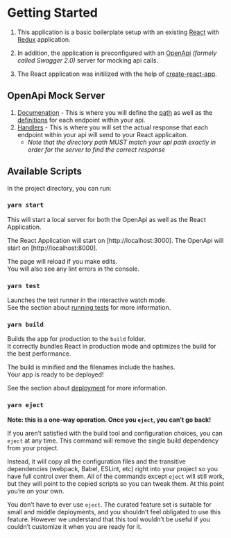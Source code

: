 # Getting Started

1. This application is a basic boilerplate setup with an existing [React](https://reactjs.org/docs/getting-started.html) with [Redux](https://redux.js.org/) application.

2. In addition, the application is preconfigured with an [OpenApi](https://swagger.io/docs/specification/2-0/basic-structure/) *(formely called Swagger 2.0)* server for mocking api calls.

3. The React application was initilized with the help of [create-react-app](https://create-react-app.dev/ "Create-React-App").

## OpenApi Mock Server

 1. [Documenation](https://github.com/theschubinator/react-redux-boilerplate-with-api/tree/main/api/documentation) - This is where you will define the [path](https://github.com/theschubinator/react-redux-boilerplate-with-api/tree/main/api/documentation/paths) as well as the [definitions](https://github.com/theschubinator/react-redux-boilerplate-with-api/tree/main/api/documentation/definitions/user) for each endpoint within your api.
 2. [Handlers](https://github.com/theschubinator/react-redux-boilerplate-with-api/tree/main/api/handlers) - This is where you will set the actual response that each endpoint within your api will send to your React applicaiton.
    - *Note that the directory path _MUST_ match your api path exactly in order for the server to find the correct response*

## Available Scripts

In the project directory, you can run:

### `yarn start`

This will start a local server for both the OpenApi as well as the React Application.

The React Application will start on [http://localhost:3000].
The OpenApi will start on [http://localhost:8000].

The page will reload if you make edits.\
You will also see any lint errors in the console.

### `yarn test`

Launches the test runner in the interactive watch mode.\
See the section about [running tests](https://facebook.github.io/create-react-app/docs/running-tests) for more information.

### `yarn build`

Builds the app for production to the `build` folder.\
It correctly bundles React in production mode and optimizes the build for the best performance.

The build is minified and the filenames include the hashes.\
Your app is ready to be deployed!

See the section about [deployment](https://facebook.github.io/create-react-app/docs/deployment) for more information.

### `yarn eject`

**Note: this is a one-way operation. Once you `eject`, you can’t go back!**

If you aren’t satisfied with the build tool and configuration choices, you can `eject` at any time. This command will remove the single build dependency from your project.

Instead, it will copy all the configuration files and the transitive dependencies (webpack, Babel, ESLint, etc) right into your project so you have full control over them. All of the commands except `eject` will still work, but they will point to the copied scripts so you can tweak them. At this point you’re on your own.

You don’t have to ever use `eject`. The curated feature set is suitable for small and middle deployments, and you shouldn’t feel obligated to use this feature. However we understand that this tool wouldn’t be useful if you couldn’t customize it when you are ready for it.
